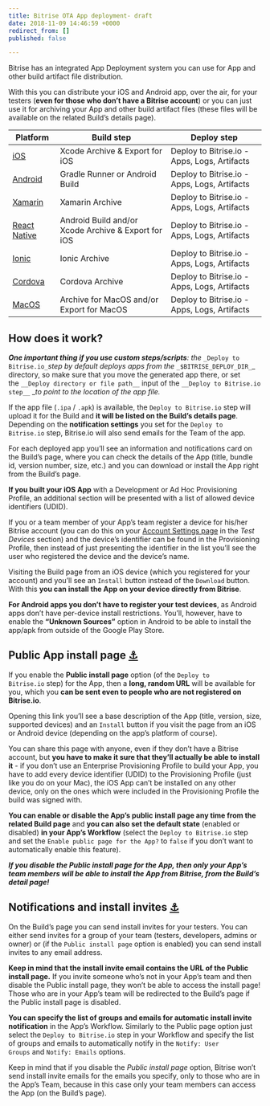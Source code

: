 ```yaml
---
title: Bitrise OTA App deployment- draft
date: 2018-11-09 14:46:59 +0000
redirect_from: []
published: false

---
```

Bitrise has an integrated App Deployment system you can use for App and other build artifact file distribution.

With this you can distribute your iOS and Android app, over the air, for your testers (**even for those who don’t have a Bitrise account**) or you can just use it for archiving your App and other build artifact files (these files will be available on the related Build’s details page).

| Platform  |Build step   |Deploy step   |
|---|---|---|
|[iOS](/getting-started/getting-started-with-ios-apps/)   |Xcode Archive & Export for iOS   |Deploy to Bitrise.io - Apps, Logs, Artifacts    |
|[Android](/getting-started/getting-started-with-android-apps/)   |Gradle Runner or Android Build   |Deploy to Bitrise.io - Apps, Logs, Artifacts   |
|[Xamarin](/getting-started/getting-started-with-xamarin-apps/)   |Xamarin Archive   |Deploy to Bitrise.io - Apps, Logs, Artifacts   |
|[React Native](/getting-started/getting-started-with-react-native-apps/)   |Android Build and/or Xcode Archive & Export for iOS   |Deploy to Bitrise.io - Apps, Logs, Artifacts   |
|[Ionic](/getting-started-with-ionic-cordova-apps/)   |Ionic Archive   |Deploy to Bitrise.io - Apps, Logs, Artifacts   |
|[Cordova](/getting-started-with-ionic-cordova-apps/)   |Cordova Archive   |Deploy to Bitrise.io - Apps, Logs, Artifacts   |
|[MacOS]()   |Archive for MacOS and/or Export for MacOS   |Deploy to Bitrise.io - Apps, Logs, Artifacts   |


## How does it work? 


**_One important thing if you use custom steps/scripts_**_: the_ `_Deploy to Bitrise.io_`_step by default deploys apps from the_ `_$BITRISE_DEPLOY_DIR_`_ directory, so make sure that you move the generated app there, or set the `__Deploy directory or file path__` input of the `__Deploy to Bitrise.io step__` __to point to the location of the app file._

If the app file (`.ipa` / `.apk`) is available, the `Deploy to Bitrise.io` step will upload it for the Build and **it will be listed on the Build’s details page**. Depending on the **notification settings** you set for the `Deploy to Bitrise.io` step, Bitrise.io will also send emails for the Team of the app.

For each deployed app you’ll see an information and notifications card on the Build’s page, where you can check the details of the App (title, bundle id, version number, size, etc.) and you can download or install the App right from the Build’s page.

**If you built your iOS App** with a Development or Ad Hoc Provisioning Profile, an additional section will be presented with a list of allowed device identifiers (UDID).

If you or a team member of your App’s team register a device for his/her Bitrise account (you can do this on your [Account Settings page](https://www.bitrise.io/me/profile) in the _Test Devices_ section) and the device’s identifier can be found in the Provisioning Profile, then instead of just presenting the identifier in the list you’ll see the user who registered the device and the device’s name.

Visiting the Build page from an iOS device (which you registered for your account) and you’ll see an `Install` button instead of the `Download` button. With this **you can install the App on your device directly from Bitrise**.

**For Android apps you don’t have to register your test devices**, as Android apps don’t have per-device install restrictions. You’ll, however, have to enable the **“Unknown Sources”** option in Android to be able to install the app/apk from outside of the Google Play Store.

## Public App install page [⚓](https://devcenter.bitrise.io/tutorials/deploy/bitrise-app-deployment/#public-app-install-page)

If you enable the **Public install page** option (of the `Deploy to Bitrise.io` step) for the App, then a **long, random URL** will be available for you, which you **can be sent even to people who are not registered on Bitrise.io**.

Opening this link you’ll see a base description of the App (title, version, size, supported devices) and an `Install` button if you visit the page from an iOS or Android device (depending on the app’s platform of course).

You can share this page with anyone, even if they don’t have a Bitrise account, but **you have to make it sure that they’ll actually be able to install it** - if you don’t use an Enterprise Provisioning Profile to build your App, you have to add every device identifier (UDID) to the Provisioning Profile (just like you do on your Mac), the iOS App can’t be installed on any other device, only on the ones which were included in the Provisioning Profile the build was signed with.

**You can enable or disable the App’s public install page any time from the related Build page** and **you can also set the default state** (enabled or disabled) **in your App’s Workflow** (select the `Deploy to Bitrise.io` step and set the `Enable public page for the App?` to `false` if you don’t want to automatically enable this feature).

**_If you disable the Public install page for the App, then only your App’s team members will be able to install the App from Bitrise, from the Build’s detail page!_**

## Notifications and install invites [⚓](https://devcenter.bitrise.io/tutorials/deploy/bitrise-app-deployment/#notifications-and-install-invites)

On the Build’s page you can send install invites for your testers. You can either send invites for a group of your team (testers, developers, admins or owner) or (if the `Public install page` option is enabled) you can send install invites to any email address.

**Keep in mind that the install invite email contains the URL of the Public install page.** If you invite someone who’s not in your App’s team and then disable the Public install page, they won’t be able to access the install page! Those who are in your App’s team will be redirected to the Build’s page if the Public install page is disabled.

**You can specify the list of groups and emails for automatic install invite notification** in the App’s Workflow. Similarly to the Public page option just select the `Deploy to Bitrise.io` step in your Workflow and specify the list of groups and emails to automatically notify in the `Notify: User Groups` and `Notify: Emails` options.

Keep in mind that if you disable the _Public install page_ option, Bitrise won’t send install invite emails for the emails you specify, only to those who are in the App’s Team, because in this case only your team members can access the App (on the Build’s page).